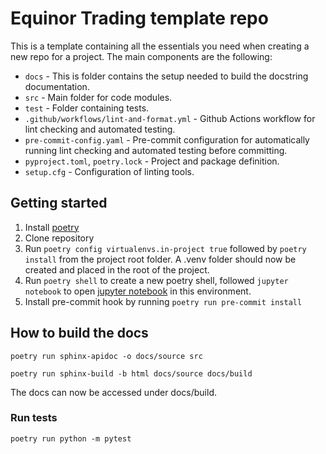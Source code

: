# Equinor Trading template repo

This is a template containing all the essentials you need when creating a new repo for a project. The main components are the following:

- `docs` - This is folder contains the setup needed to build the docstring documentation.
- `src` - Main folder for code modules.
- `test` - Folder containing tests.
- `.github/workflows/lint-and-format.yml` - Github Actions workflow for lint checking and automated testing.
- `pre-commit-config.yaml` - Pre-commit configuration for automatically running lint checking and automated testing before committing.
- `pyproject.toml`, `poetry.lock` - Project and package definition.
- `setup.cfg` - Configuration of linting tools.


## Getting started
1. Install [poetry](https://python-poetry.org/docs/)
1. Clone repository
1. Run `poetry config virtualenvs.in-project true` followed by `poetry install` from the project root folder. A .venv folder should now be created and placed in the root of the project. 
1. Run `poetry shell` to create a new poetry shell, followed `jupyter notebook` to open [jupyter notebook](https://jupyter.org/) in this environment. 
1. Install pre-commit hook by running `poetry run pre-commit install`

## How to build the docs

```
poetry run sphinx-apidoc -o docs/source src
```

``poetry run sphinx-build -b html docs/source docs/build``

The docs can now be accessed under docs/build. 

### Run tests

`poetry run python -m pytest`
